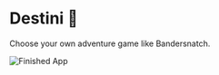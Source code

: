 # Destini 🤔

Choose your own adventure game like Bandersnatch.

![Finished App](https://github.com/londonappbrewery/Images/blob/master/Destini.gif)
